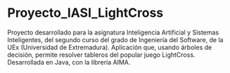 # Proyecto_IASI_LightCross
Proyecto desarrollado para la asignatura Inteligencia Artificial y Sistemas Inteligentes, del segundo curso del grado de Ingeniería del Software, de la UEx (Universidad de Extremadura). Aplicación que, usando árboles de decisión, permite resolver tableros del popular juego LightCross. Desarrollada en Java, con la librería AIMA.
